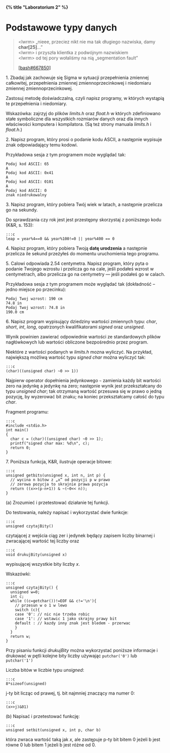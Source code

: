 #### {% title "Laboratorium 2" %}

# Podstawowe typy danych

<blockquote>
<p>
&lt;lwrm> „nieee, przeciez nikt nie ma tak długiego nazwiska, damy <b>char[25]</b>...”<br>
&lt;lwrm> i przyszła klientka z podwójnym nazwiskiem<br>
&lt;lwrm> od tej pory wołaliśmy na nią „segmentation fault”
</p>
<p class="author"><a href="http://bash.org.pl/667850/">[bash#667850]</a></p>
</blockquote>

1\. Zbadaj jak zachowuje się Sigma w sytuacji przepełnienia
zmiennej całkowitej, przepełnienia zmiennej zmiennoprzecinkowej
i niedomiaru zmiennej zmiennoprzecinkowej.

Zastosuj metodę doświadczalną, czyli napisz programy,
w których wystąpią te przepełnienia i niedomiary.

Wskazówka: zajrzyj do plików *limits.h* oraz *float.h* w których
zdefiniowano stałe symboliczne dla wszystkich rozmiarów danych oraz
dla innych właściwości komputera i kompilatora.
(Są też strony manuala *limits.h* i *float.h*.)

2\. Napisz program, który prosi o podanie kodu ASCII,
a następnie wypisuje znak odpowiadający temu kodowi.

Przykładowa sesja z tym programem może wyglądać tak:

    Podaj kod ASCII: 65
    A
    Podaj kod ASCII: 0x41
    A
    Podaj kod ASCII: 0101
    A
    Podaj kod ASCII: 0
    znak niedrukowalny

3\. Napisz program, który pobiera Twój wiek w latach,
a następnie przelicza go na sekundy.

Do sprawdzania czy rok jest jest przestępny skorzystaj
z poniższego kodu (K&R, s. 153):

    :::c
    leap = year%4==0 && year%100!=0 || year%400 == 0

4\. Napisz program, który pobiera Twoją **datę urodzenia**
a następnie przelicza ile sekund przeżyłeś do momentu uruchomienia
tego programu.

5\. Calowi odpowiada 2.54 centymetra. Napisz program,
który pyta o podanie Twojego wzrostu i przelicza
go na cale, jeśli podałeś wzrost w centymetrach,
albo przelicza go na centymetry — jeśli podałeś go
w calach.

Przykładowa sesja z tym programem może wyglądać tak
(dokładność – jedno miejsce po przecinku):

    Podaj Twoj wzrost: 190 cm
    74.8 in
    Podaj Twoj wzrost: 74.8 in
    190.0 cm

6\. Napisz program wypisujący dziedziny wartości zmiennych
typu: *char*, *short*, *int*, *long*, opatrzonych
kwalifikatorami *signed* oraz *unsigned*.

Wynik powinien zawierać odpowiednie wartości ze standardowych
plików nagłówkowych lub wartości obliczone bezpośrednio przez
program.

Niektóre z wartości podanych w *limits.h* mozna wyliczyć. Na przykład,
największą możliwą wartość typu *signed char* można wyliczyć tak:

    :::c
    (char)((unsigned char) ~0 >> 1))

Najpierw operator dopełnienia jedynkowego `~` zamienia
każdy bit wartości zero na jedynkę a jedynkę na zero;
następnie wynik jest przekształcany do typu *unsigned char*;
tak otrzymaną wartość przesuwa się w prawo o jedną pozycję,
by wyzerować bit znaku; na koniec przekształcamy
całość do typu *char*.

Fragment programu:

    :::c
    #include <stdio.h>
    int main()
    {
      char c = (char)((unsigned char) ~0 >> 1);
      printf("signed char max: %d\n", c);
      return 0;
    }


7\. Poniższa funkcja, K&R, ilustruje operacje bitowe:

    :::c
    unsigned getbits(unsigned x, int n, int p) {
      // wycina n bitow z „x” od pozycji p w prawo
      // zerowa pozycja to skrajnie prawa pozycja
      return ((x>>(p-n+1)) & ~(~0<< n));
    }

(a) Zrozumieć i przetestować działanie tej funkcji.

Do testowania, należy napisać i wykorzystać dwie funkcje:

    :::c
    unsigned czytajBity()

czytającej z wejścia ciąg zer i jedynek będący zapisem liczby
binarnej i zwracającej wartość tej liczby oraz

    :::c
    void drukujBity(unsigned x)

wypisującej wszystkie bity liczby *x*.

Wskazówki:

    :::c
    unsigned czytajBity() {
      unsigned w=0;
      int c;
      while ((c=getchar())!=EOF && c!='\n'){
        // przesun w o 1 w lewo
        switch (c){
        case '0': // nic nie trzeba robic
        case '1': // wstawic 1 jako skrajny prawy bit
        default : // kazdy inny znak jest bledem - przerwac
        }
      }
      return w;
    }

Przy pisaniu funkcji *drukujBity* można wykorzystać poniższe informacje
i drukować w pętli kolejne bity liczby używając
`putchar('0')` lub `putchar('1')`

Liczba bitów w liczbie typu *unsigned*:

    :::c
    8*sizeof(unsigned)

j-ty bit licząc od prawej, tj. bit najmniej znaczący ma numer 0:

    :::c
    (x>>j)&01)

(b) Napisać i przetestować funkcję:

    :::c
    unsigned setbit(unsigned x, int p, char b)

która zwraca wartość taką jak *x*, ale zastępuje p-ty bit bitem 0 jeżeli
b jest równe 0 lub bitem 1 jeżeli b jest różne od 0.
